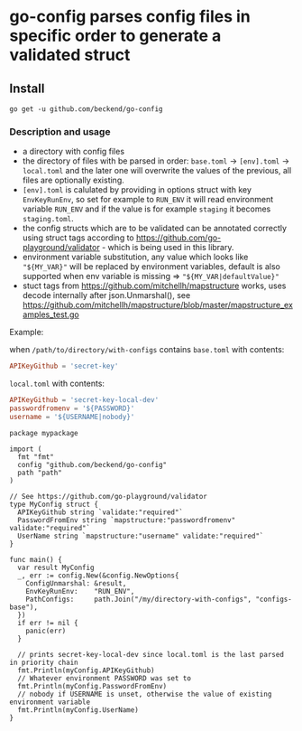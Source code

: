 # go-config parses config files in specific order to generate a validated struct

## Install

```shell
go get -u github.com/beckend/go-config
```

### Description and usage

- a directory with config files
- the directory of files with be parsed in order: `base.toml` -> `[env].toml` -> `local.toml` and the later one will overwrite the values of the previous, all files are optionally existing.
- `[env].toml` is calulated by providing in options struct with key `EnvKeyRunEnv`, so set for example to `RUN_ENV` it will read environment variable `RUN_ENV` and if the value is for example `staging` it becomes `staging.toml`.
- the config structs which are to be validated can be annotated correctly using struct tags according to https://github.com/go-playground/validator - which is being used in this library.
- environment variable substitution, any value which looks like `"${MY_VAR}"` will be replaced by environment variables,
  default is also supported when env variable is missing => `"${MY_VAR|defaultValue}"`
- stuct tags from https://github.com/mitchellh/mapstructure works, uses decode internally after json.Unmarshal(), see https://github.com/mitchellh/mapstructure/blob/master/mapstructure_examples_test.go

Example:

when `/path/to/directory/with-configs` contains `base.toml` with contents:

```toml
APIKeyGithub = 'secret-key'
```

`local.toml` with contents:

```toml
APIKeyGithub = 'secret-key-local-dev'
passwordfromenv = '${PASSWORD}'
username = '${USERNAME|nobody}'
```

```golang
package mypackage

import (
  fmt "fmt"
  config "github.com/beckend/go-config"
  path "path"
)

// See https://github.com/go-playground/validator
type MyConfig struct {
  APIKeyGithub string `validate:"required"`
  PasswordFromEnv string `mapstructure:"passwordfromenv" validate:"required"`
  UserName string `mapstructure:"username" validate:"required"`
}

func main() {
  var result MyConfig
  _, err := config.New(&config.NewOptions{
    ConfigUnmarshal: &result,
    EnvKeyRunEnv:    "RUN_ENV",
    PathConfigs:     path.Join("/my/directory-with-configs", "configs-base"),
  })
  if err != nil {
    panic(err)
  }

  // prints secret-key-local-dev since local.toml is the last parsed in priority chain
  fmt.Println(myConfig.APIKeyGithub)
  // Whatever environment PASSWORD was set to
  fmt.Println(myConfig.PasswordFromEnv)
  // nobody if USERNAME is unset, otherwise the value of existing environment variable
  fmt.Println(myConfig.UserName)
}
```
